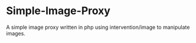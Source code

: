 # Simple-Image-Proxy
A simple image proxy written in php using intervention/image to manipulate images.
